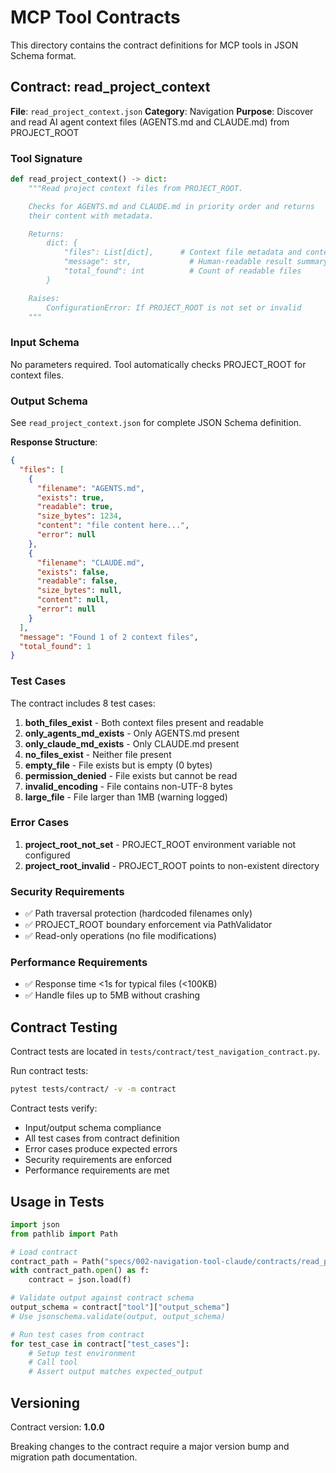 # MCP Tool Contracts

This directory contains the contract definitions for MCP tools in JSON Schema format.

## Contract: read_project_context

**File**: `read_project_context.json`
**Category**: Navigation
**Purpose**: Discover and read AI agent context files (AGENTS.md and CLAUDE.md) from PROJECT_ROOT

### Tool Signature

```python
def read_project_context() -> dict:
    """Read project context files from PROJECT_ROOT.

    Checks for AGENTS.md and CLAUDE.md in priority order and returns
    their content with metadata.

    Returns:
        dict: {
            "files": List[dict],      # Context file metadata and content
            "message": str,             # Human-readable result summary
            "total_found": int          # Count of readable files
        }

    Raises:
        ConfigurationError: If PROJECT_ROOT is not set or invalid
    """
```

### Input Schema

No parameters required. Tool automatically checks PROJECT_ROOT for context files.

### Output Schema

See `read_project_context.json` for complete JSON Schema definition.

**Response Structure**:
```json
{
  "files": [
    {
      "filename": "AGENTS.md",
      "exists": true,
      "readable": true,
      "size_bytes": 1234,
      "content": "file content here...",
      "error": null
    },
    {
      "filename": "CLAUDE.md",
      "exists": false,
      "readable": false,
      "size_bytes": null,
      "content": null,
      "error": null
    }
  ],
  "message": "Found 1 of 2 context files",
  "total_found": 1
}
```

### Test Cases

The contract includes 8 test cases:

1. **both_files_exist** - Both context files present and readable
2. **only_agents_md_exists** - Only AGENTS.md present
3. **only_claude_md_exists** - Only CLAUDE.md present
4. **no_files_exist** - Neither file present
5. **empty_file** - File exists but is empty (0 bytes)
6. **permission_denied** - File exists but cannot be read
7. **invalid_encoding** - File contains non-UTF-8 bytes
8. **large_file** - File larger than 1MB (warning logged)

### Error Cases

1. **project_root_not_set** - PROJECT_ROOT environment variable not configured
2. **project_root_invalid** - PROJECT_ROOT points to non-existent directory

### Security Requirements

- ✅ Path traversal protection (hardcoded filenames only)
- ✅ PROJECT_ROOT boundary enforcement via PathValidator
- ✅ Read-only operations (no file modifications)

### Performance Requirements

- ✅ Response time <1s for typical files (<100KB)
- ✅ Handle files up to 5MB without crashing

## Contract Testing

Contract tests are located in `tests/contract/test_navigation_contract.py`.

Run contract tests:
```bash
pytest tests/contract/ -v -m contract
```

Contract tests verify:
- Input/output schema compliance
- All test cases from contract definition
- Error cases produce expected errors
- Security requirements are enforced
- Performance requirements are met

## Usage in Tests

```python
import json
from pathlib import Path

# Load contract
contract_path = Path("specs/002-navigation-tool-claude/contracts/read_project_context.json")
with contract_path.open() as f:
    contract = json.load(f)

# Validate output against contract schema
output_schema = contract["tool"]["output_schema"]
# Use jsonschema.validate(output, output_schema)

# Run test cases from contract
for test_case in contract["test_cases"]:
    # Setup test environment
    # Call tool
    # Assert output matches expected_output
```

## Versioning

Contract version: **1.0.0**

Breaking changes to the contract require a major version bump and migration path documentation.
